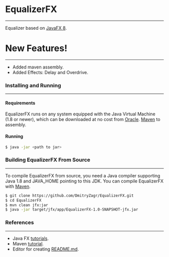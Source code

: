 # EqualizerFX
---

Equalizer based on [JavaFX 8](http://docs.oracle.com/javase/8/javase-clienttechnologies.htm).


# New Features!
---
  - Added maven assembly.
  - Added Effects: Delay and Overdrive.
 
### Installing and Running
---

#### Requirements

EqualizerFX  runs on any system equipped with the Java Virtual Machine (1.8 or newer), which can be downloaded at no cost from [Oracle](http://www.oracle.com/technetwork/java/javase/downloads/index-jsp-138363.html).
[Maven](https://maven.apache.org/index.html) to assembly.

#### Running

```sh
$ java -jar <path to jar>
```

### Building EqualizerFX From Source
---

To compile EqualizerFX from source, you need a Java compiler supporting Java 1.8 and JAVA_HOME pointing to this JDK.
You can compile EqualizerFX with [Maven](https://maven.apache.org/index.html).

```sh
$ git clone https://github.com/DmitryZagr/EqualizerFX.git 
$ cd EqualizerFX
$ mvn clean jfx:jar
$ java -jar target/jfx/app/EqualizerFX-1.0-SNAPSHOT-jfx.jar
```

### References
---
   - Java FX [tutorials](http://docs.oracle.com/javafx/2/get_started/jfxpub-get_started.htm).
   - Maven [tutorial](https://maven.apache.org/guides/getting-started/maven-in-five-minutes.html).
   - Editor for creating [README.md](http://dillinger.io).